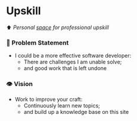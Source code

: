 # Upskill
⬆️ *Personal [space](https://upskill.jrsmth.io) for professional upskill*

### 🚩 Problem Statement
* I could be a more effective software developer:
  * There are challenges I am unable solve;
  * and good work that is left undone

### 👁️ Vision
* Work to improve your craft:
  * Continuously learn new topics;
  * and build up a knowledge base on this site
